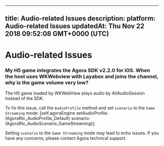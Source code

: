 
---
title: Audio-related Issues
description: 
platform: Audio-related Issues
updatedAt: Thu Nov 22 2018 09:52:08 GMT+0000 (UTC)
---
# Audio-related Issues
### My H5 game integrates the Agora SDK v2.2.0 for iOS. When the host uses WKWebview with Layabox and joins the channel, why is the game volume very low?
The H5 game loaded by WKWebView plays audio by AVAudioSession instead of the SDK.

To fix this issue, call the `AudioProfile` method and set `scenario` to the `Game Streaming` mode:
[self.agoraEngine setAudioProfile:(AgoraRtc_AudioProfile_Default) scenario:(AgoraRtc_AudioScenario_GameStreaming)]; 

Setting `scenario` to the `Game Streaming` mode may lead to echo issues. If you have any concerns, please contact Agora technical support.
